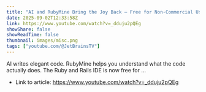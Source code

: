 ```yaml
---
title: "AI and RubyMine Bring the Joy Back – Free for Non-Commercial Use"
date: 2025-09-02T12:33:58Z
link: https://www.youtube.com/watch?v=_dduju2pQEg
showShare: false
showReadTime: false
thumbnail: images/misc.png
tags: ["youtube.com/@JetBrainsTV"]
---
```

AI writes elegant code. RubyMine helps you understand what the code actually does. The Ruby and Rails IDE is now free for ...

- Link to article: https://www.youtube.com/watch?v=_dduju2pQEg